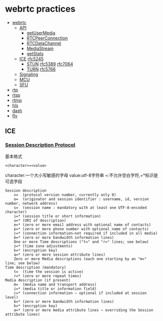 # webrtc practices

- [webrtc](https://webrtc.org/)
    - [API](https://w3c.github.io/webrtc-pc/)
        - [getUserMedia](#)
        - [RTCPeerConnection](#)
        - [RTCDataChannel](#)
        - [MediaStream](#)
        - [getStats](#)
    - [ICE](https://en.wikipedia.org/wiki/Interactive_Connectivity_Establishment) [rfc5245](https://tools.ietf.org/html/rfc5245)
        - [STUN](https://en.wikipedia.org/wiki/STUN) [rfc5389](https://tools.ietf.org/html/rfc5389) [rfc7064](https://tools.ietf.org/html/rfc7064)
        - [TURN](https://en.wikipedia.org/wiki/Traversal_Using_Relays_around_NAT) [rfc5766](https://tools.ietf.org/html/rfc5766)
    - [Signaling](#)
    - [MCU](#)
    - [SFU](#)
- [rtp](https://en.wikipedia.org/wiki/Real-time_Transport_Protocol)
- [rtsp](https://en.wikipedia.org/wiki/Real_Time_Streaming_Protocol)
- [rtmp](https://en.wikipedia.org/wiki/Real-Time_Messaging_Protocol)
- [hls](https://developer.apple.com/streaming/)
- [dash](https://en.wikipedia.org/wiki/Dynamic_Adaptive_Streaming_over_HTTP)
- [flv](https://www.adobe.com/devnet/f4v.html)


## ICE 

### [Session Description Protocol](https://en.wikipedia.org/wiki/Session_Description_Protocol)

基本格式
```
<character>=<value>
```
character:一个大小写敏感的字母  value:utf-8字符串  =:不允许空白字符,=*标识是可选字段

```
Session description
    v=  (protocol version number, currently only 0)
    o=  (originator and session identifier : username, id, version number, network address)
    s=  (session name : mandatory with at least one UTF-8-encoded character)
    i=* (session title or short information)
    u=* (URI of description)
    e=* (zero or more email address with optional name of contacts)
    p=* (zero or more phone number with optional name of contacts)
    c=* (connection information—not required if included in all media)
    b=* (zero or more bandwidth information lines)
    One or more Time descriptions ("t=" and "r=" lines; see below)
    z=* (time zone adjustments)
    k=* (encryption key)
    a=* (zero or more session attribute lines)
    Zero or more Media descriptions (each one starting by an "m=" line; see below)
Time description (mandatory)
    t=  (time the session is active)
    r=* (zero or more repeat times)
Media description (if present)
    m=  (media name and transport address)
    i=* (media title or information field)
    c=* (connection information — optional if included at session level)
    b=* (zero or more bandwidth information lines)
    k=* (encryption key)
    a=* (zero or more media attribute lines — overriding the Session attribute lines)
```


